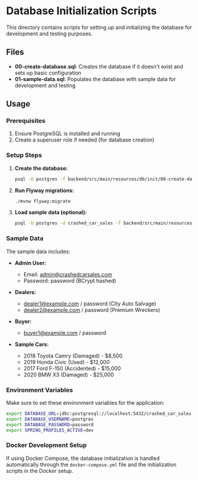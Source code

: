 # Database Initialization Scripts

This directory contains scripts for setting up and initializing the database for development and testing purposes.

## Files

- **00-create-database.sql**: Creates the database if it doesn't exist and sets up basic configuration
- **01-sample-data.sql**: Populates the database with sample data for development and testing

## Usage

### Prerequisites

1. Ensure PostgreSQL is installed and running
2. Create a superuser role if needed (for database creation)

### Setup Steps

1. **Create the database:**
   ```bash
   psql -U postgres -f backend/src/main/resources/db/init/00-create-database.sql
   ```

2. **Run Flyway migrations:**
   ```bash
   ./mvnw flyway:migrate
   ```

3. **Load sample data (optional):**
   ```bash
   psql -U postgres -d crashed_car_sales -f backend/src/main/resources/db/init/01-sample-data.sql
   ```

### Sample Data

The sample data includes:

- **Admin User:**
  - Email: admin@crashedcarsales.com
  - Password: password (BCrypt hashed)

- **Dealers:**
  - dealer1@example.com / password (City Auto Salvage)
  - dealer2@example.com / password (Premium Wreckers)

- **Buyer:**
  - buyer1@example.com / password

- **Sample Cars:**
  - 2018 Toyota Camry (Damaged) - $8,500
  - 2019 Honda Civic (Used) - $12,000
  - 2017 Ford F-150 (Accidented) - $15,000
  - 2020 BMW X3 (Damaged) - $25,000

### Environment Variables

Make sure to set these environment variables for the application:

```bash
export DATABASE_URL=jdbc:postgresql://localhost:5432/crashed_car_sales
export DATABASE_USERNAME=postgres
export DATABASE_PASSWORD=password
export SPRING_PROFILES_ACTIVE=dev
```

### Docker Development Setup

If using Docker Compose, the database initialization is handled automatically through the `docker-compose.yml` file and the initialization scripts in the Docker setup.